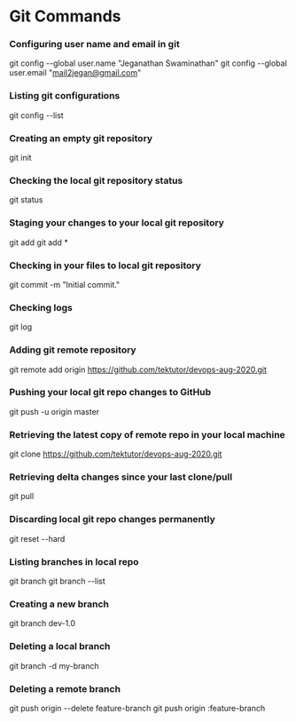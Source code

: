 # Git Commands

### Configuring user name and email in git
git config --global user.name "Jeganathan Swaminathan"
git config --global user.email "mail2jegan@gmail.com"

### Listing git configurations
git config --list

### Creating an empty git repository 
git init

### Checking the local git repository status
git status

### Staging your changes to your local git repository
git add <filename>
git add *

### Checking in your files to local git repository
git commit -m "Initial commit."

### Checking logs
git log

### Adding git remote repository
git remote add origin https://github.com/tektutor/devops-aug-2020.git

### Pushing your local git repo changes to GitHub
git push -u origin master

### Retrieving the latest copy of remote repo in your local machine
git clone https://github.com/tektutor/devops-aug-2020.git

### Retrieving delta changes since your last clone/pull
git pull 

### Discarding local git repo changes permanently
git reset --hard

### Listing branches in local repo
git branch
git branch --list

### Creating a new branch
git branch dev-1.0

### Deleting a local branch
git branch -d my-branch

### Deleting a remote branch
git push origin --delete feature-branch
git push origin :feature-branch
